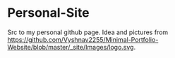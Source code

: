 # Personal-Site
Src to my personal github page. Idea and pictures from https://github.com/Vyshnav2255/Minimal-Portfolio-Website/blob/master/_site/Images/logo.svg.
